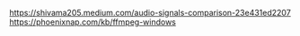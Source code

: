https://shivama205.medium.com/audio-signals-comparison-23e431ed2207
https://phoenixnap.com/kb/ffmpeg-windows